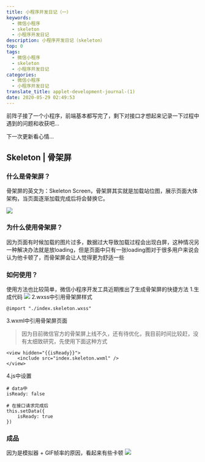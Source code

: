 ```yaml
---
title: 小程序开发日记（一）
keywords:
  - 微信小程序
  - skeleton
  - 小程序开发日记
description: 小程序开发日记（skeleton）
top: 0
tags:
  - 微信小程序
  - skeleton
  - 小程序开发日记
categories:
  - 微信小程序
  - 小程序开发日记
translate_title: applet-development-journal-(1)
date: 2020-05-29 02:49:53
---
```


前阵子接了一个小程序，前端基本都写完了，剩下对接口才想起来记录一下过程中遇到的问题和收获吧...

下一次更新看心情...

<!-- more -->

## Skeleton | 骨架屏
### 什么是骨架屏？
骨架屏的英文为：Skeleton Screen，骨架屏其实就是加载站位图，展示页面大体架构，当页面逐渐加载完成后将会替换它。

![](https://img-qiniu.alwayslay.com/小程序的开发日记（一）/20200529030328994.png)

### 为什么使用骨架屏？
因为页面有时候加载的图片过多，数据过大导致加载过程会出现白屏，这种情况另一种解决办法就是放loading，但是页面中只有一张loading图对于很多用户来说会认为他卡顿了，而骨架屏会让人觉得更为舒适一些

### 如何使用？
使用方法也比较简单，微信小程序开发工具近期推出了生成骨架屏的快捷方法
1.生成代码
![](https://img-qiniu.alwayslay.com/小程序的开发日记（一）/20200529032052999.png)
2.wxss中引用骨架屏样式
``` 
@import "./index.skeleton.wxss"
```
3.wxml中引用骨架屏页面
> 因为目前微信官方的骨架屏上线不久，还有待优化，我目前时间比较赶，没有太细致研究，先使用下面这种方式

```
<view hidden="{{isReady}}">
    <include src="index.skeleton.wxml" />
</view>
```
4.js中设置
```
# data中
isReady: false

# 在接口请求完成后
this.setData({
    isReady: true
})
```

### 成品
因为是模拟器 + GIF帧率的原因，看起来有些卡顿
<img src="https://img-qiniu.alwayslay.com/GIF%202020-5-29%203-12-16.gif">
